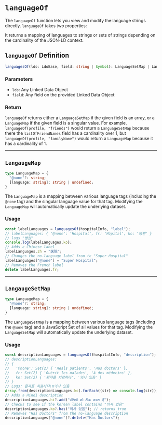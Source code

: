 # `languageOf`

The `languageOf` function lets you view and modify the language strings directly. `languageOf` takes two properties:

It returns a mapping of languages to strings or sets of strings depending on the cardinality of the JSON-LD context.

## `languageOf` Definition

```typescript
languagesOf(ldo: LdoBase, field: string | Symbol): LanguageSetMap | LanguageMap
```

### Parameters
 - `ldo`: Any Linked Data Object
 - `field`: Any field on the provided Linked Data Object

### Return

`languageOf` returns either a `LanguageSetMap` if the given field is an array, or a `LanguageMap` if the given field is a singular value. For example, `languageOf(profile, "friends")` would return a `LanguageSetMap` because there the `listOfFriendNames` field has a cardinality over 1, but `languageOf(profile, "familyName")` would return a `LanguageMap` because it has a cardinality of 1.

---

## `LangaugeMap`

```typescript
type LanguageMap = {
  "@none"?: string;
  [language: string]: string | undefined;
}
```

The `LanguageMap` is a mapping between various language tags (including the `@none` tag) and the singular language value for that tag. Modifying the `LanguageMap` will automatically update the underlying dataset.

### Usage

```typescript
const labelLanguages = languagesOf(hospitalInfo, "label");
// labelLanguages: { '@none': 'Hospital', fr: 'Hôpital', ko: '병원' }
// logs "병원"
console.log(labelLanguages.ko);
// Adds a Chinese label
labelLanguages.zh = "医院";
// Changes the no-language label from to "Super Hospital"
labelLanguages["@none"] = "Super Hospital";
// Removes the French label
delete labelLanguages.fr;
```

---

## `LangaugeSetMap`

```typescript
type LanguageMap = {
  "@none"?: string;
  [language: string]: string | undefined;
}
```

The `LanguageSetMap` is a mapping between various language tags (including the `@none` tag) and a JavaScript Set of all values for that tag. Modifying the `LanguageSetMap` will automatically update the underlying dataset.

### Usage

```typescript
const descriptionLanguages = languagesOf(hospitalInfo, "description");
// descriptionLanguages:
// {
//   '@none': Set(2) { 'Heals patients', 'Has doctors' },
//   fr: Set(2) { 'Guérit les malades', 'A des médecins' },
//   ko: Set(2) { '환자를 치료하다', '의사 있음' }
// }
// Logs: 환자를 치료하다\n의사 있음
Array.from(descriptionLanguages.ko).forEach((str) => console.log(str));
// Adds a Hindi description
descriptionLanguages.hi?.add("रोगियों को ठीक करता है");
// Checks to see if the korean label contains "의사 있음"
descriptionLanguages.ko?.has("의사 있음"); // returns true
// Removes "Has Doctors" from the no-language description
descriptionLanguages["@none"]?.delete("Has Doctors");
```